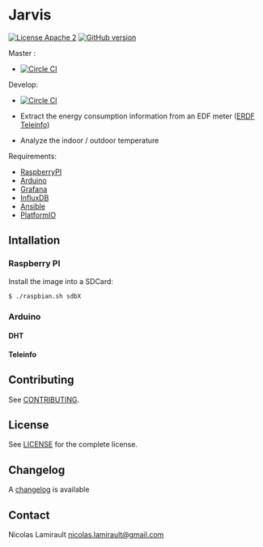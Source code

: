 # Jarvis

[![License Apache 2][badge-license]](LICENSE)
[![GitHub version](https://badge.fury.io/gh/zeiot%2Frasphome.svg)](https://badge.fury.io/gh/zeiot%2Frasphome)


Master :
* [![Circle CI](https://circleci.com/gh/zeiot/jarvis/tree/master.svg?style=svg)](https://circleci.com/gh/zeiot/jarvis/tree/master)

Develop:
* [![Circle CI](https://circleci.com/gh/zeiot/jarvis/tree/develop.svg?style=svg)](https://circleci.com/gh/zeiot/jarvis/tree/develop)


* Extract the energy consumption information from an EDF meter ([ERDF Teleinfo][])
* Analyze the indoor / outdoor temperature

Requirements:

* [RaspberryPI][]
* [Arduino][]
* [Grafana][]
* [InfluxDB][]
* [Ansible][]
* [PlatformIO][]


## Intallation

### Raspberry PI

Install the image into a SDCard:

    $ ./raspbian.sh sdbX


### Arduino

#### DHT

#### Teleinfo


## Contributing

See [CONTRIBUTING](CONTRIBUTING.md).


## License

See [LICENSE](LICENSE) for the complete license.


## Changelog

A [changelog](ChangeLog.md) is available


## Contact

Nicolas Lamirault <nicolas.lamirault@gmail.com>


[badge-license]: https://img.shields.io/badge/license-Apache2-green.svg?style=flat

[RaspberryPI]: https://www.raspberrypi.org/
[Arduino]: https://www.arduino.cc/
[Grafana]: http://grafana.org/
[InfluxDB]: https://influxdata.com/
[Ansible]: https://www.ansible.com/
[PlatformIO]: http://platformio.org/

[ERDF Teleinfo]: http://www.erdf.fr/sites/default/files/ERDF-NOI-CPT_02E.pdf
